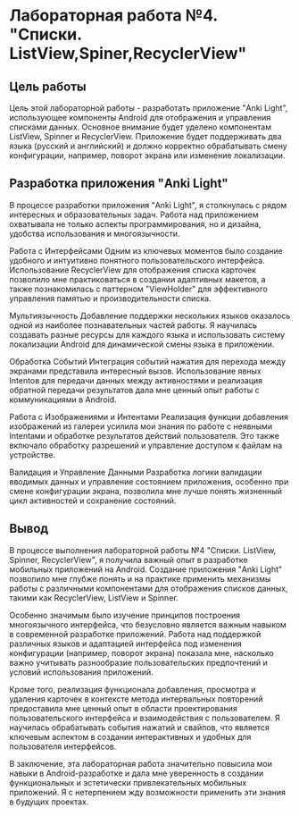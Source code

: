 # Лабораторная работа №4. "Списки. ListView,Spiner,RecyclerView"

## Цель работы
Цель этой лабораторной работы - разработать приложение "Anki Light", 
использующее компоненты Android для отображения и управления списками данных. 
Основное внимание будет уделено компонентам ListView, Spinner и RecyclerView. 
Приложение будет поддерживать два языка (русский и английский) 
и должно корректно обрабатывать смену конфигурации,
например, поворот экрана или изменение локализации.

## Разработка приложения "Anki Light"
В процессе разработки приложения "Anki Light", я столкнулась с рядом интересных и образовательных задач. 
Работа над приложением охватывала не только аспекты программирования, но и дизайна, удобства использования и многоязычности.

Работа с Интерфейсами
Одним из ключевых моментов было создание удобного и интуитивно понятного пользовательского интерфейса. 
Использование RecyclerView для отображения списка карточек позволило мне практиковаться в создании адаптивных макетов, 
а также познакомилась с паттерном "ViewHolder" для эффективного управления памятью и производительности списка.

Мультиязычность
Добавление поддержки нескольких языков оказалось одной из наиболее познавательных частей работы. 
Я научилась создавать разные ресурсы для каждого языка 
и использовать систему локализации Android для динамической смены языка в приложении.

Обработка Событий
Интеграция событий нажатия для перехода между экранами представила интересный вызов. 
Использование явных Intentов для передачи данных между активностями 
и реализация обратной передачи результатов дала мне ценный опыт работы с коммуникациями в Android.

Работа с Изображениями и Интентами
Реализация функции добавления изображений из галереи усилила мои знания по работе с неявными Intentами 
и обработке результатов действий пользователя. 
Это также включало обработку разрешений и управление доступом к файлам на устройстве.

Валидация и Управление Данными
Разработка логики валидации вводимых данных и управление состоянием приложения, 
особенно при смене конфигурации экрана, позволила мне лучше понять жизненный цикл активностей 
и сохранение состояний.

## Вывод
В процессе выполнения лабораторной работы №4 "Списки. ListView, Spinner, RecyclerView", 
я получила важный опыт в разработке мобильных приложений на Android. 
Создание приложения "Anki Light" позволило мне глубже понять 
и на практике применить механизмы работы с различными компонентами для отображения списков данных, 
такими как RecyclerView, ListView и Spinner.

Особенно значимым было изучение принципов построения многоязычного интерфейса, 
что безусловно является важным навыком в современной разработке приложений. 
Работа над поддержкой различных языков и адаптацией интерфейса 
под изменения конфигурации (например, поворот экрана) показала мне, 
насколько важно учитывать разнообразие пользовательских предпочтений 
и условий использования приложений.

Кроме того, реализация функционала добавления, просмотра и удаления карточек 
в контексте метода интервальных повторений предоставила мне ценный опыт 
в области проектирования пользовательского интерфейса и взаимодействия с пользователем.
Я научилась обрабатывать события нажатий и свайпов, что является ключевым аспектом 
в создании интерактивных и удобных для пользователя интерфейсов.

В заключение, эта лабораторная работа значительно повысила мои навыки в Android-разработке
и дала мне уверенность в создании функциональных и эстетически привлекательных мобильных приложений. 
Я с нетерпением жду возможности применить эти знания в будущих проектах.